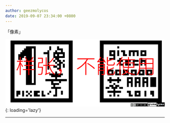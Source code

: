 ```yaml
---
author: geezmolycos
date: 2019-09-07 23:34:00 +0800
---
```


「像素」

![](/assets/images/qq-zone/2019-09-07-pixel.png){: loading='lazy'}

---
